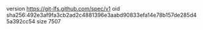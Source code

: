 version https://git-lfs.github.com/spec/v1
oid sha256:492e3af9fa3cb2ad2c4881396e3aabd90833efa14e78b157de285d45a392cc54
size 7507
